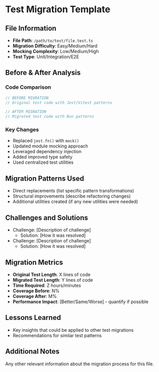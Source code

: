# Test Migration Template

## File Information

- **File Path**: `/path/to/test/file.test.ts`
- **Migration Difficulty**: Easy/Medium/Hard
- **Mocking Complexity**: Low/Medium/High
- **Test Type**: Unit/Integration/E2E

## Before & After Analysis

### Code Comparison

```typescript
// BEFORE MIGRATION
// Original test code with Jest/Vitest patterns

// AFTER MIGRATION
// Migrated test code with Bun patterns
```

### Key Changes

- Replaced `jest.fn()` with `mock()`
- Updated module mocking approach
- Leveraged dependency injection
- Added improved type safety
- Used centralized test utilities

## Migration Patterns Used

- Direct replacements (list specific pattern transformations)
- Structural improvements (describe refactoring changes)
- Additional utilities created (if any new utilities were needed)

## Challenges and Solutions

- Challenge: [Description of challenge]
  - Solution: [How it was resolved]
- Challenge: [Description of challenge]
  - Solution: [How it was resolved]

## Migration Metrics

- **Original Test Length**: X lines of code
- **Migrated Test Length**: Y lines of code
- **Time Required**: Z hours/minutes
- **Coverage Before**: N%
- **Coverage After**: M%
- **Performance Impact**: [Better/Same/Worse] - quantify if possible

## Lessons Learned

- Key insights that could be applied to other test migrations
- Recommendations for similar test patterns

## Additional Notes

Any other relevant information about the migration process for this file.
